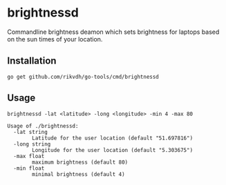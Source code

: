 brightnessd
===========

Commandline brightness deamon which sets brightness for laptops based on the sun times of your location.


Installation
------------

```
go get github.com/rikvdh/go-tools/cmd/brightnessd
```

Usage
-----

```
brightnessd -lat <latitude> -long <longitude> -min 4 -max 80
```

```
Usage of ./brightnessd:
  -lat string
        Latitude for the user location (default "51.697816")
  -long string
        Longitude for the user location (default "5.303675")
  -max float
        maximum brightness (default 80)
  -min float
        minimal brightness (default 4)
```